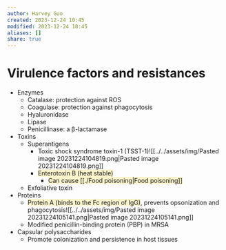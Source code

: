 ```yaml
---
author: Harvey Guo
created: 2023-12-24 10:45
modified: 2023-12-24 10:45
aliases: []
share: true
---
```


# Virulence factors and resistances
- Enzymes
	- Catalase: protection against ROS
	- Coagulase: protection against phagocytosis
	- Hyaluronidase
	- Lipase
	- Penicillinase: a β-lactamase
- Toxins
	- Superantigens
		- Toxic shock syndrome toxin-1 (TSST-1)![[../../assets/img/Pasted image 20231224104819.png|Pasted image 20231224104819.png]]
		- <span style="background:rgba(240, 200, 0, 0.2)">Enterotoxin B (heat stable)</span>
			- <span style="background:rgba(240, 200, 0, 0.2)">Can cause [[./Food poisoning|Food poisoning]]</span>
	- Exfoliative toxin
- Proteins
	- <span style="background:rgba(240, 200, 0, 0.2)">Protein A (binds to the Fc region of IgG)</span>, prevents opsonization and phagocytosis![[../../assets/img/Pasted image 20231224105141.png|Pasted image 20231224105141.png]]
	- Modified penicillin-binding protein (PBP) in MRSA
- Capsular polysaccharides
	- Promote colonization and persistence in host tissues

